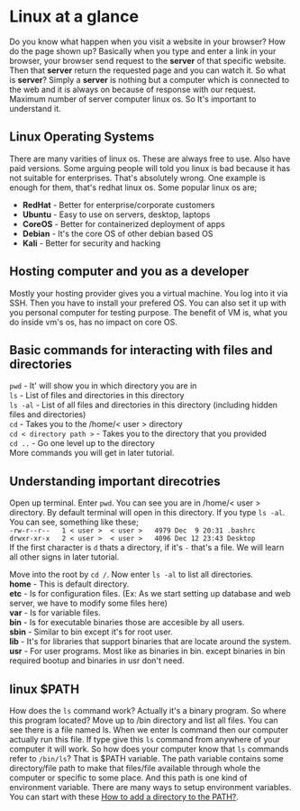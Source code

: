 # Linux at a glance 

Do you know what happen when you visit a website in your browser? How do the page shown up? Basically when you type and enter a link in your browser, your browser send request to the **server** of that specific website. Then that **server** return the requested page and you can watch it. So what is **server**? Simply a **server** is nothing but a computer which is connected to the web and it is always on because of response with our request. Maximum number of server computer linux os. So It's important to understand it.

## Linux Operating Systems
There are many varities of linux os. These are always free to use. Also have paid versions. Some arguing people will told you linux is bad because it has not suitable for enterprises. That's absolutely wrong. One example is enough for them, that's redhat linux os. Some popular linux os are;
- **RedHat** - Better for enterprise/corporate customers
- **Ubuntu** - Easy to use on servers, desktop, laptops
- **CoreOS** - Better for containerized deployment of apps
- **Debian** - It's the core OS of other debian based OS
- **Kali**   - Better for security and hacking

## Hosting computer and you as a developer
Mostly your hosting provider gives you a virtual machine. You log into it via SSH. Then you have to install your prefered OS. You can also set it up with you personal computer for testing purpose. The benefit of VM is, what you do inside vm's os, has no impact on core OS.
  
## Basic commands for interacting with files and directories  
```pwd``` - It' will show you in which directory you are in  
```ls```  - List of files and directories in this directory  
```ls -al``` - List of all files and directories in this directory (including hidden files and directories)  
```cd``` - Takes you to the /home/< user > directory  
```cd < directory path >``` - Takes you to the directory that you provided  
```cd ..``` - Go one level up to the directory  
More commands you will get in later tutorial.  

## Understanding important direcotries  
Open up terminal. Enter ```pwd```. You can see you are in /home/< user > directory. By default terminal will open in this directory. If you type ```ls -al```. You can see, something like these;  
```-rw-r--r--   1 < user >  < user >   4979 Dec  9 20:31 .bashrc```  
```drwxr-xr-x   2 < user >  < user >   4096 Dec 12 23:43 Desktop```  
If the first character is ```d``` thats a directory, if it's ```-``` that's a file. We will learn all other signs in later tutorial.  
  
Move into the root by ```cd /```. Now enter ```ls -al``` to list all directories.  
**home** - This is default directory.  
**etc** - Is for configuration files. (Ex: As we start setting up database and web server, we have to modify some files here)  
**var** - Is for variable files.   
**bin** - Is for executable binaries those are accesible by all users.  
**sbin** - Similar to bin except it's for root user.  
**lib** - It's for libraries that support binaries that are locate around the system.  
**usr** - For user programs. Most like as binaries in bin. except binaries in bin required bootup and binaries in usr don't need.  
  
## linux $PATH  
How does the `ls` command work? Actually it's a binary program. So where this program located? Move up to /bin directory and list all files. You can see there is a file named ls. When we enter ls command then our computer actually run this file. If type give this `ls` command from anywhere of your computer it will work. So how does your computer know that `ls` commands refer to `/bin/ls`? That is $PATH variable. The path variable contains some directory/file path to make that files/file available through whole the computer or specific to some place. And this path is one kind of environment variable. There are many ways to setup environment variables. You can start with these [How to add a directory to the PATH?](https://askubuntu.com/questions/60218/how-to-add-a-directory-to-the-path).  
